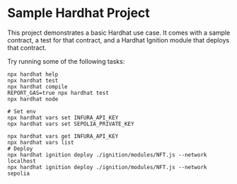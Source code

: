 # Sample Hardhat Project

This project demonstrates a basic Hardhat use case. It comes with a sample contract, a test for that contract, and a Hardhat Ignition module that deploys that contract.

Try running some of the following tasks:

```shell
npx hardhat help
npx hardhat test
npx hardhat compile
REPORT_GAS=true npx hardhat test
npx hardhat node

# Set env
npx hardhat vars set INFURA_API_KEY
npx hardhat vars set SEPOLIA_PRIVATE_KEY

npx hardhat vars get INFURA_API_KEY
npx hardhat vars list
# Deploy
npx hardhat ignition deploy ./ignition/modules/NFT.js --network localhost
npx hardhat ignition deploy ./ignition/modules/NFT.js --network sepolia
```
